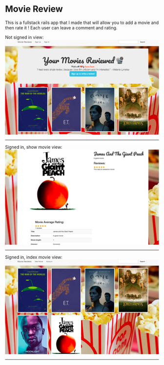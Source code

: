 # Movie Review


This is a fullstack rails app that I made that will allow you to add a movie and then rate it !
Each user can leave a comment and rating.

Not signed in view:
![alternateText](https://github.com/lsi117/movieReview/blob/master/Screen%20Shot%202017-12-11%20at%208.01.40%20PM.png)

---
Signed in, show movie view:
![alternateText](https://github.com/lsi117/movieReview/blob/master/Screen%20Shot%202017-12-11%20at%208.01.15%20PM.png)

---
Signed in, index movie view:
![alternateText](https://github.com/lsi117/movieReview/blob/master/Screen%20Shot%202017-12-11%20at%208.00.18%20PM.png)

---


